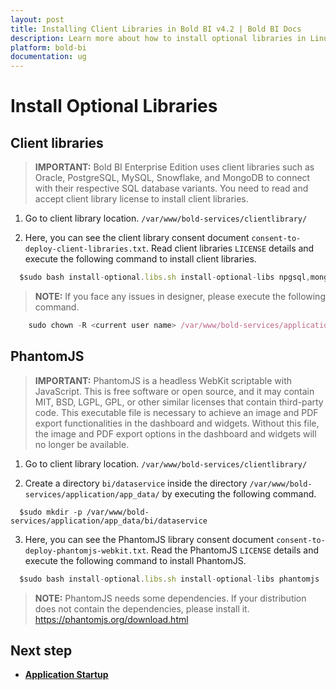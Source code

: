 ```yaml
---
layout: post
title: Installing Client Libraries in Bold BI v4.2 | Bold BI Docs
description: Learn more about how to install optional libraries in Linux machine to connect with respective SQL database variants of Bold BI v4.2.
platform: bold-bi
documentation: ug
---
```


# Install Optional Libraries 

## Client libraries

> **IMPORTANT:** Bold BI Enterprise Edition uses client libraries such as Oracle, PostgreSQL, MySQL, Snowflake, and MongoDB to connect with their respective SQL database variants. You need to read and accept client library license to install client libraries. 

1. Go to client library location. 
 `/var/www/bold-services/clientlibrary/`
 
2. Here, you can see the client library consent document `consent-to-deploy-client-libraries.txt`. Read client libraries `LICENSE` details and execute the following command to install client libraries. 
 

  ~~~js
    $sudo bash install-optional.libs.sh install-optional-libs npgsql,mongodb,influxdb,snowflake,mysql,oracle
  ~~~

 > **NOTE:** If you face any issues in designer, please execute the following command. </brsss>

~~~js
    sudo chown -R <current user name> /var/www/bold-services/application/bi/dataservice
  ~~~

## PhantomJS

> **IMPORTANT:** PhantomJS is a headless WebKit scriptable with JavaScript. This is free software or open source, and it may contain MIT, BSD, LGPL, GPL, or other similar licenses that contain third-party code. This executable file is necessary to achieve an image and PDF export functionalities in the dashboard and widgets. Without this file, the image and PDF export options in the dashboard and widgets will no longer be available. 

1. Go to client library location. 
 `/var/www/bold-services/clientlibrary/`
 
2. Create a directory `bi/dataservice` inside the directory `/var/www/bold-services/application/app_data/` by executing the following command.

  ~~~shell
    $sudo mkdir -p /var/www/bold-services/application/app_data/bi/dataservice
  ~~~

3. Here, you can see the PhantomJS library consent document `consent-to-deploy-phantomjs-webkit.txt`. Read the PhantomJS `LICENSE` details and execute the following command to install PhantomJS. 
 

  ~~~js
    $sudo bash install-optional.libs.sh install-optional-libs phantomjs
  ~~~
    

> **NOTE:** PhantomJS needs some dependencies. If your distribution does not contain the dependencies, please install it. https://phantomjs.org/download.html

## Next step

* [**Application Startup**](/application-startup/)